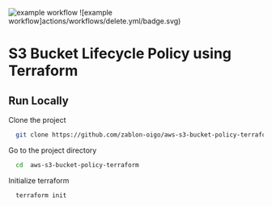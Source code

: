 ![example workflow](https://github.com/zablon-oigo/aws-s3-bucket-policy-terraform/actions/workflows/deploy.yml/badge.svg)
![example workflow]actions/workflows/delete.yml/badge.svg)
# S3 Bucket Lifecycle Policy using Terraform
## Run Locally

Clone the project

```bash
  git clone https://github.com/zablon-oigo/aws-s3-bucket-policy-terraform.git
```

Go to the project directory

```bash
  cd  aws-s3-bucket-policy-terraform
```

Initialize terraform

```bash
  terraform init
```
